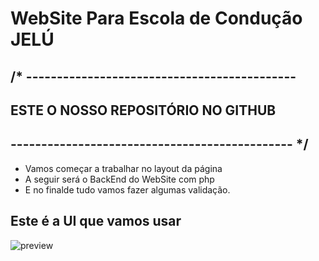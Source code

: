 # WebSite Para Escola de Condução JELÚ
## /* --------------------------------------------
##      ESTE O NOSSO REPOSITÓRIO NO GITHUB
## ---------------------------------------------- */

 - Vamos começar a trabalhar no layout da página
 - A seguir será o BackEnd do WebSite com php
 - E no finalde tudo vamos fazer algumas validação.
 
 
 ## Este é a UI que vamos usar
 ![preview](https://user-images.githubusercontent.com/47059370/61861770-85048600-aec4-11e9-818b-47dcf3e9f2ea.png)

